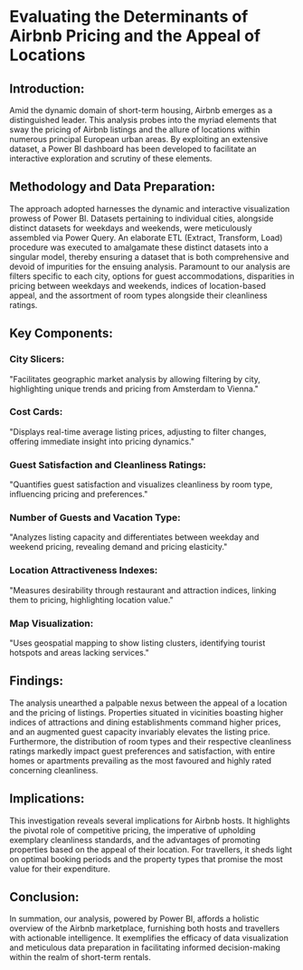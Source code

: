 # Evaluating the Determinants of Airbnb Pricing and the Appeal of Locations

## Introduction:
Amid the dynamic domain of short-term housing, Airbnb emerges as a distinguished leader. This analysis probes into the myriad elements that sway the pricing of Airbnb listings and the allure of locations within numerous principal European urban areas. By exploiting an extensive dataset, a Power BI dashboard has been developed to facilitate an interactive exploration and scrutiny of these elements.

## Methodology and Data Preparation:
The approach adopted harnesses the dynamic and interactive visualization prowess of Power BI. Datasets pertaining to individual cities, alongside distinct datasets for weekdays and weekends, were meticulously assembled via Power Query. An elaborate ETL (Extract, Transform, Load) procedure was executed to amalgamate these distinct datasets into a singular model, thereby ensuring a dataset that is both comprehensive and devoid of impurities for the ensuing analysis. Paramount to our analysis are filters specific to each city, options for guest accommodations, disparities in pricing between weekdays and weekends, indices of location-based appeal, and the assortment of room types alongside their cleanliness ratings.

## Key Components:
### City Slicers:
"Facilitates geographic market analysis by allowing filtering by city, highlighting unique trends and pricing from Amsterdam to Vienna."

### Cost Cards: 
"Displays real-time average listing prices, adjusting to filter changes, offering immediate insight into pricing dynamics."

### Guest Satisfaction and Cleanliness Ratings: 
"Quantifies guest satisfaction and visualizes cleanliness by room type, influencing pricing and preferences."

### Number of Guests and Vacation Type: 
"Analyzes listing capacity and differentiates between weekday and weekend pricing, revealing demand and pricing elasticity."

### Location Attractiveness Indexes: 
"Measures desirability through restaurant and attraction indices, linking them to pricing, highlighting location value."

### Map Visualization: 
"Uses geospatial mapping to show listing clusters, identifying tourist hotspots and areas lacking services."

## Findings:
The analysis unearthed a palpable nexus between the appeal of a location and the pricing of listings. Properties situated in vicinities boasting higher indices of attractions and dining establishments command higher prices, and an augmented guest capacity invariably elevates the listing price. Furthermore, the distribution of room types and their respective cleanliness ratings markedly impact guest preferences and satisfaction, with entire homes or apartments prevailing as the most favoured and highly rated concerning cleanliness.

## Implications:
This investigation reveals several implications for Airbnb hosts. It highlights the pivotal role of competitive pricing, the imperative of upholding exemplary cleanliness standards, and the advantages of promoting properties based on the appeal of their location. For travellers, it sheds light on optimal booking periods and the property types that promise the most value for their expenditure.

## Conclusion:
In summation, our analysis, powered by Power BI, affords a holistic overview of the Airbnb marketplace, furnishing both hosts and travellers with actionable intelligence. It exemplifies the efficacy of data visualization and meticulous data preparation in facilitating informed decision-making within the realm of short-term rentals.
